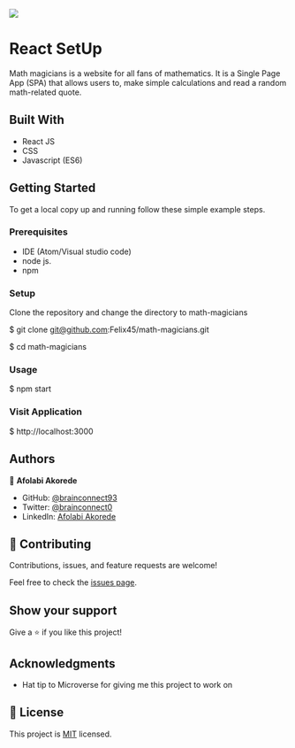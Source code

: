 ![](https://img.shields.io/badge/Microverse-blueviolet)

# React SetUp

Math magicians is a website for all fans of mathematics. It is a Single Page App (SPA) that allows users to, make simple calculations and read a random math-related quote.

## Built With

- React JS
- CSS
- Javascript (ES6)

## Getting Started

To get a local copy up and running follow these simple example steps.

### Prerequisites
- IDE (Atom/Visual studio code)
- node js.
- npm

### Setup
Clone the repository and change the directory to math-magicians

  $ git clone git@github.com:Felix45/math-magicians.git

  $ cd math-magicians

### Usage
  $ npm start

### Visit Application
  $ http://localhost:3000

## Authors

👤 **Afolabi Akorede**

- GitHub: [@brainconnect93](https://github.com/brainconnect93)
- Twitter: [@brainconnect0](https://twitter.com/brainconnect0)
- LinkedIn: [Afolabi Akorede](https://linkedin.com/in/brainconnect93)


## 🤝 Contributing

Contributions, issues, and feature requests are welcome!

Feel free to check the [issues page](../../issues/).

## Show your support

Give a ⭐️ if you like this project!

## Acknowledgments

- Hat tip to Microverse for giving me this project to work on

## 📝 License

This project is [MIT](./MIT.md) licensed.
